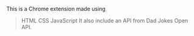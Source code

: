 This is a Chrome extension made using
 > HTML
 > CSS
 > JavaScript
It also include an API from Dad Jokes Open API.   